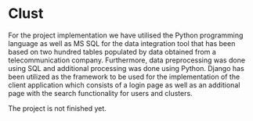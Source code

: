 # Clust
For the project implementation we have utilised the Python programming language as well as MS SQL for the data integration tool that has been based on two hundred tables populated by data obtained from a telecommunication company. Furthermore, data preprocessing was done using SQL and additional processing was done using Python. Django has been utilized as the framework to be used for the implementation of the client application which consists of a login page as well as an additional page with the search functionality for users and clusters.

The project is not finished yet. 
